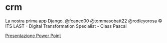 # crm

La nostra prima app Django. @fcaneo00 @tommasobatt22 @rodleyorosa
&copy; ITS LAST - Digital Transformation Specialist - Class Pascal

[Presentazione Power Point](https://docs.google.com/presentation/d/1rdt_5IYaZQJ_uzQDy8SXW89DwjszJdi3UimQRsgPzQ4/edit?usp=sharing)